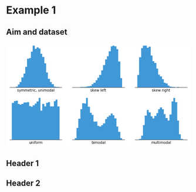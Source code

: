 # Example 1
## Aim and dataset
![histogram-example-2](assets/histogram-example-2.png)
## Header 1
## Header 2


